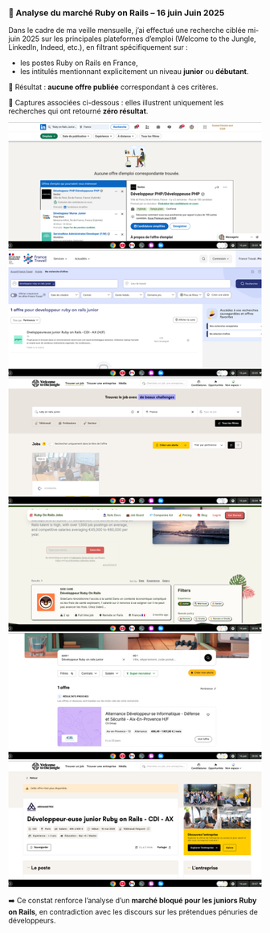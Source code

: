 

### 🔹 Analyse du marché Ruby on Rails – 16 juin Juin 2025

Dans le cadre de ma veille mensuelle, j’ai effectué une recherche ciblée mi-juin 2025 sur les principales plateformes d’emploi (Welcome to the Jungle, LinkedIn, Indeed, etc.), en filtrant spécifiquement sur :

- les postes Ruby on Rails en France,
- les intitulés mentionnant explicitement un niveau **junior** ou **débutant**.

📌 Résultat : **aucune offre publiée** correspondant à ces critères.

📸 Captures associées ci-dessous : elles illustrent uniquement les recherches qui ont retourné **zéro résultat**.

![Marché RoR – Aucune offre junior 1](./images/Captures_marche_zero_offre.png)  
![Marché RoR – Aucune offre junior 2](./images/Captures_marche_zero_offre_1.png)  
![Marché RoR – Aucune offre junior 3](./images/Captures_marche_zero_offre_2.png)  
![Marché RoR – Aucune offre junior 4](./images/Captures_marche_zero_offre_3.png)  
![Marché RoR – Aucune offre junior 5](./images/Captures_marche_zero_offre_4.png)  
![Marché RoR – Aucune offre junior 6](./images/Captures_marche_zero_offre_5.png)

➡️ Ce constat renforce l’analyse d’un **marché bloqué pour les juniors Ruby on Rails**, en contradiction avec les discours sur les prétendues pénuries de développeurs.
